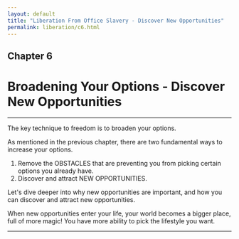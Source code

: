 ```yaml
---
layout: default
title: "Liberation From Office Slavery - Discover New Opportunities"
permalink: liberation/c6.html
---
```


## Chapter 6
# Broadening Your Options - Discover New Opportunities

----

The key technique to freedom is to broaden your options. 

As mentioned in the previous chapter, there are two fundamental ways to increase your options.

1. Remove the OBSTACLES that are preventing you from picking certain options you already have.
2. Discover and attract NEW OPPORTUNITIES.

Let's dive deeper into why new opportunities are important, and how you can discover and attract new opportunities.

When new opportunities enter your life, your world becomes a bigger place, full of more magic! You have more ability to pick the lifestyle you want.

----
